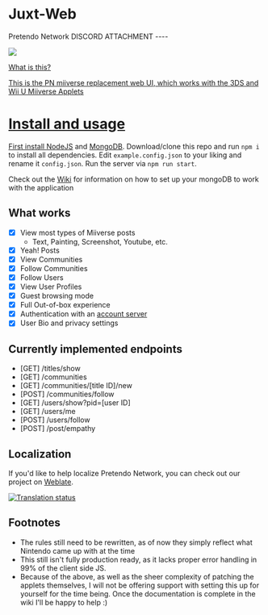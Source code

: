 # Juxt-Web
Pretendo Network DISCORD ATTACHMENT ----
<p align="left">
    <a href="https://discord.gg/rxekqVJ" target="_blank">
        <img src="https://discordapp.com/api/guilds/408718485913468928/widget.png?style=banner3">
    </a>
</p>
<a href="pixlstudios.eu>
    <h1>PIXLSTUDIOS WEBSITE</h1>
</a>
## Pretendo replacement for https://portal.olv.nintendo.net and https://ctr.olv.nintendo.net

# What is this?
This is the PN miiverse replacement web UI, which works with the 3DS and Wii U Miiverse Applets

# Install and usage

First install [NodeJS](https://nodejs.org) and [MongoDB](https://mongodb.com). Download/clone this repo and run `npm i` to install all dependencies. Edit `example.config.json` to your liking and rename it `config.json`. Run the server via `npm run start`.

Check out the [Wiki](https://github.com/PretendoNetwork/juxt-web/wiki) for information on how to set up your mongoDB to work with the application

## What works
- [x] View most types of Miiverse posts
   * Text, Painting, Screenshot, Youtube, etc.
- [x] Yeah! Posts
- [x] View Communities
- [x] Follow Communities
- [x] Follow Users
- [x] View User Profiles
- [x] Guest browsing mode
- [x] Full Out-of-box experience
- [x] Authentication with an [account server](https://github.com/PretendoNetwork/account)
- [x] User Bio and privacy settings

## Currently implemented endpoints
 * [GET]  /titles/show
 * [GET]  /communities
 * [GET]  /communities/[title ID]/new
 * [POST] /communities/follow
 * [GET]  /users/show?pid=[user ID]
 * [GET]  /users/me
 * [POST] /users/follow
 * [POST] /post/empathy

## Localization
If you'd like to help localize Pretendo Network, you can check out our project on [Weblate](https://hosted.weblate.org/engage/pretendonetwork/).

<a href="https://hosted.weblate.org/engage/pretendonetwork/">
    <img src="https://hosted.weblate.org/widgets/pretendonetwork/-/juxtaposition/multi-auto.svg" alt="Translation status" />
</a>

## Footnotes

 * The rules still need to be rewritten, as of now they simply reflect what Nintendo came up with at the time
 * This still isn't fully production ready, as it lacks proper error handling in 99% of the client side JS.
 * Because of the above, as well as the sheer complexity of patching the applets themselves, I will not be offering support with setting this up for yourself for the time being. Once the documentation is complete in the wiki I'll be happy to help :)
